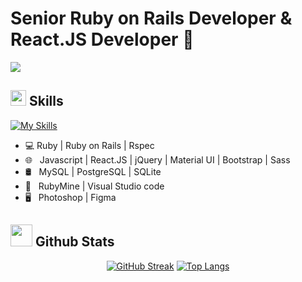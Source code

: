 <h1>Senior Ruby on Rails Developer & React.JS Developer 👋</h1>
<img src="https://komarev.com/ghpvc/?username=eedevstar&style=plastic">

## <img src="https://media2.giphy.com/media/QssGEmpkyEOhBCb7e1/giphy.gif?cid=ecf05e47a0n3gi1bfqntqmob8g9aid1oyj2wr3ds3mg700bl&rid=giphy.gif" width ="25"><b> Skills</b>

[![My Skills](https://skills.thijs.gg/icons?i=ruby,rails,redis,react,redux,graphql,mysql,postgres,sqlite,mongodb,aws,heroku,docker,kubernetes,jenkins,js,ts,regex,jquery,html,css,sass,tailwind,bootstrap,git,github,gitlab,postman,figma,ps,linux,vscode&theme=light)](https://skills.thijs.gg)

- 💻 Ruby | Ruby on Rails | Rspec  
- 🌐 &nbsp; Javascript | React.JS | jQuery | Material UI | Bootstrap | Sass 
- 🛢 &nbsp; MySQL | PostgreSQL | SQLite
- 🔧 &nbsp; RubyMine | Visual Studio code
- 🖥 &nbsp; Photoshop | Figma


## <img src="https://media.giphy.com/media/iY8CRBdQXODJSCERIr/giphy.gif" width="35"><b> Github Stats </b>

<div align="center">
  
[![GitHub Streak](https://github-readme-streak-stats.herokuapp.com?user=eedevstar&theme=submarine-flowers&border_radius=5&fire=DD701B)](https://git.io/streak-stats)
[![Top Langs](https://github-readme-stats.vercel.app/api/top-langs/?username=eedevstar&text_color=daf7dc&bg_color=151515)](https://github.com/eedevstar/github-readme-stats)

</div>
